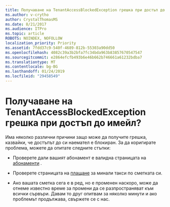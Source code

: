 ```yaml
---
title: Получаване на TenantAccessBlockedException грешка при достъп до имейл?
ms.author: v-crytho
author: CrystalThomasMS
ms.date: 8/21/2017
ms.audience: ITPro
ms.topic: article
ROBOTS: NOINDEX, NOFOLLOW
localization_priority: Priority
ms.assetid: 7fdd37c9-540f-4689-812b-55303a90dd50
ms.openlocfilehash: 4082c39a3b2bfa7fc34bda963b83857670547547
ms.sourcegitcommit: e2864efcfb493b6e46b662b746661a61232bdba7
ms.translationtype: MT
ms.contentlocale: bg-BG
ms.lasthandoff: 01/24/2019
ms.locfileid: "29458549"
---
```

# <a name="getting-a-tenantaccessblockedexception-error-when-accessing-email"></a>Получаване на TenantAccessBlockedException грешка при достъп до имейл?

Има няколко различни причини защо може да получите грешка, казвайки, че достъпът до си наемател е блокиран. За да коригирате проблема, можете да опитате следните стъпки:
  
- Проверете дали вашият абонамент е валидна страницата на [абонаменти](https://support.office.com/article/https://portal.office.com/adminportal/home.aspx#/subscriptions) . 
    
- Проверете страницата на [плащане](https://support.office.com/article/https://portal.office.com/adminportal/home.aspx#/billoverview) за минали такси по сметката си. 
    
- Ако вашата сметка сега е в ред, но е променен наскоро, може да отнеме известно време за промени да се разпространяват към всички сървъри. Давам то друг опитвам за няколко минути и ако проблемът продължава, свържете се с нас.
    

